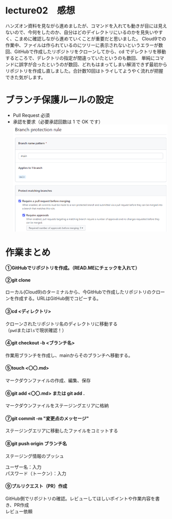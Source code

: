 # lecture02　感想

ハンズオン資料を見ながら進めましたが、コマンドを入れても動きが目には見えないので、今何をしたのか、自分はどのデイレクトリにいるのかを見失いやすく、こまめに確認しながら進めていくことが重要だと思いました。
Cloud9での作業中、ファイルは作られているのにツリーに表示されないというエラーが数回、GitHubで作成したリポジトリをクローンしてから、cd でデレクトリを移動するところで、デレクトリの指定が間違っていたというのも数回、
単純にコマンドに誤字が合ったというのが数回、どれもはまってしまい解消できず最初からリポジトリを作成し直しました。合計数10回はトライしてようやく流れが把握できた気がします。
# ブランチ保護ルールの設定
- Pull Request 必須
- 承認を要求（必要承認回数は 1 で OK です）
![img](/image/lecture02/rule.png)


# 作業まとめ
#### ①GitHubでリポジトリを作成。（READ.MEにチェックを入れて）
#### ②git clone <URL>
ローカル(Cloud9)のターミナルから、今GitHubで作成したリポジトリのクローンを作成する。URLはGitHub側でコピーする。
#### ③cd <ディレクトリ>  
クローンされたリポジトリ名のディレクトリに移動する  
（`pwd`または`ls`で現状確認！）
#### ④git checkout -b <ブランチ名>
作業用ブランチを作成し、mainからそのブランチへ移動する。
#### ⑤touch <〇〇.md>
マークダウンファイルの作成、編集、保存
#### ⑥git add <〇〇.md> または git add .
マークダウンファイルをステージングエリアに格納
#### ⑦git commit -m "変更点のメッセージ"
ステージングエリアに移動したファイルをコミットする
####  ⑧git push origin ブランチ名
ステージング情報のプッシュ 

ユーザー名：入力  
パスワード（トークン）：入力  
#### ⑨プルリクエスト（PR）作成
GitHub側でリポジトリの確認。レビューしてほしいポイントや作業内容を書き、PR作成  
レビュー依頼